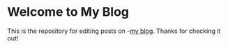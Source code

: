 # Welcome to My Blog
This is the repository for editing posts on -[my blog](eddyleelin.github.io). Thanks for checking it out!
